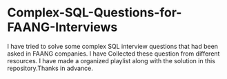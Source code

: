 # Complex-SQL-Questions-for-FAANG-Interviews

I have tried to solve some complex SQL interview questions that had been asked in FAANG companies. I have Collected these question from different resources. I have made a organized playlist along with the solution in this repository.Thanks in advance.
